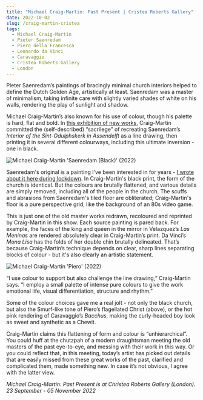 ```yaml
---
title: "Michael Craig-Martin: Past Present | Cristea Roberts Gallery"
date: 2022-10-02
slug: /craig-martin-cristea
tags:
  - Michael Craig-Martin
  - Pieter Saenredam
  - Piero della Francesca
  - Leonardo da Vinci
  - Caravaggio
  - Cristea Roberts Gallery
  - London
---
```


Pieter Saenredam’s paintings of bracingly minimal church interiors helped to define the Dutch Golden Age, artistically at least. Saenredam was a master of minimalism, taking infinite care with slightly varied shades of white on his walls, rendering the play of sunlight and shadow.

Michael Craig-Martin’s also known for his use of colour, though his palette is hard, flat and bold. In [this exhibition of new works](https://cristearoberts.com/exhibitions/241-michael-craig-martin-past-present/), Craig-Martin committed the (self-described) “sacrilege” of recreating Saenredam’s *Interior of the Sint-Odulphskerk in Assendelft* as a line drawing, then printing it in several different colourways, including this ultimate inversion - one in black.

![Michael Craig-Martin 'Saenredam (Black)' (2022)](/craig-martin-cristea-1.jpeg)

Saenredam's original is a painting I’ve been interested in for years - [I wrote about it here during lockdown](https://artangled.com/sanraedam-rijksmuseum). In Craig-Martin's black print, the form of the church is identical. But the colours are brutally flattened, and various details are simply removed, including all of the people in the church. The scuffs and abrasions from Saenredam's tiled floor are obliterated; Craig-Martin's floor is a pure perspective grid, like the background of an 80s video game.

This is just one of the old master works redrawn, recoloured and reprinted by Craig-Martin in this show. Each source painting is pared back. For example, the faces of the king and queen in the mirror in Velazquez’s *Las Meninas* are rendered absolutely clear in Craig-Martin’s print. Da Vinci’s *Mona Lisa* has the folds of her double chin brutally delineated. That’s because Craig-Martin’s technique depends on clear, sharp lines separating blocks of colour - but it's also clearly an artistic statement.

![Michael Craig-Martin 'Piero' (2022)](/craig-martin-cristea-2.jpeg)

“I use colour to support but also challenge the line drawing,” Craig-Martin says. “I employ a small palette of intense pure colours to give the work emotional life, visual differentiation, structure and rhythm.” 

Some of the colour choices gave me a real jolt - not only the black church, but also the Smurf-like tone of Piero’s flagellated Christ (above), or the hot pink rendering of Caravaggio’s *Bacchus*, making the curly-headed boy look as sweet and synthetic as a Chewit.

Craig-Martin claims this flattening of form and colour is “unhierarchical”. You could huff at the chutzpah of a modern draughtsman meeting the old masters of the past eye-to-eye, and messing with their work in this way. Or you could reflect that, in this meeting, today’s artist has picked out details that are easily missed from these great works of the past, clarified and complicated them, made something new. In case it’s not obvious, I agree with the latter view.

*Michael Craig-Martin: Past Present is at Christea Roberts Gallery (London). 23 September - 05 November 2022* 
